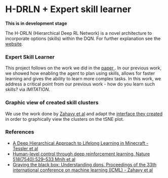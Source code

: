 # H-DRLN + Expert skill learner
__This is in development stage__

The H-DRLN (Hierarchical Deep RL Network) is a novel architecture to incorporate options (skills) within the DQN.
For further explanation see the [website](http://chentessler.wixsite.com/hdrlnminecraft).

### Expert Skill Learner
This project follows on the work we did in the [paper ](https://arxiv.org/abs/1604.07255). In our previous work, we showed how enabling the agent to plan using skills, allows for faster learning and gives the ability to learn more complex tasks. In this work, we address a critical point from our previous work - how do you learn such skills? via _IMITATION_.

### Graphic view of created skill clusters
We use the work done by [Zahavy et al](https://arxiv.org/abs/1602.02658) and adapt the [interface they created](https://github.com/bentzinir/graying_the_box) in order to graphically view the clusters on the tSNE plot.

### References
- [A Deep Hierarchical Approach to Lifelong Learning in Minecraft - Tessler et al](https://arxiv.org/abs/1604.07255)
- [Human-level control through deep reinforcement learning. Nature 518(7540):529–533 Mnih et al](https://arxiv.org/abs/1312.5602)
- [Graying the black box: Understanding dqns. Proceedings of the 33th international conference on machine learning (ICML) - Zahavy et al](https://arxiv.org/abs/1602.02658)

